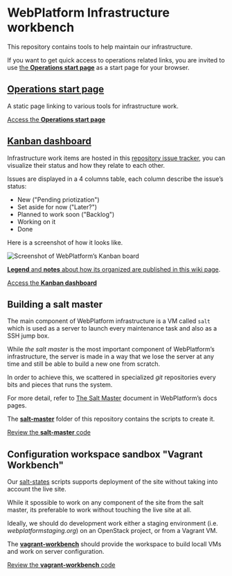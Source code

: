 # WebPlatform Infrastructure workbench

This repository contains tools to help maintain our infrastructure.

If you want to get quick access to operations related links,
you are invited to use [the **Operations start page**][ops-homepage] as a start page for your browser.



## [Operations start page][ops-homepage]

A static page linking to various tools for infrastructure work.

[Access the **Operations start page**][ops-homepage]



## [Kanban dashboard][kanban-dashboard]

Infrastructure work items are hosted in this [repository issue tracker][ops-issues],
you can visualize their status and how they relate to each other.

Issues are displayed in a 4 columns table, each column describe the issue’s status:

* New ("Pending priotization")
* Set aside for now ("Later?")
* Planned to work soon ("Backlog")
* Working on it
* Done

Here is a screenshot of how it looks like.

![Screenshot of WebPlatform’s Kanban board](https://static.webplatform.org/w/public/6/64/20150114-Operations-dashboard.png)

[**Legend** and **notes** about how its organized are published in this wiki page][screenshot-operations-dashboard].

[Access the **Kanban dashboard**][kanban-dashboard]



## Building a **salt master**

The main component of WebPlatform infrastructure is a VM called `salt` which is used as a server to launch every maintenance task and also as a SSH jump box.

While *the salt master* is the most important component of WebPlatform’s infrastructure,
the server is made in a way that we lose the server at any time and still be able to build a new one from scratch.

In order to achieve this, we scattered in specialized *git* repositories every bits and pieces that runs the system.

For more detail, refer to [The Salt Master][the-salt-master] document in WebPlatform’s docs pages.

The **[salt-master][salt-master-dir]** folder of this repository contains the scripts to create it.

[Review the **salt-master** code][salt-master-dir]



## Configuration workspace sandbox "Vagrant Workbench"

Our [salt-states][salt-states-repo] scripts supports deployment of the site
without taking into account the live site.

While it spossible to work on any component of the site from the salt master,
its preferable to work without touching the live site at all.

Ideally, we should do development work either a staging environment
(i.e. *webplatformstaging.org*) on an OpenStack project, or from a Vagrant VM.

The [**vagrant-workbench**][vagrant-workbench-dir] should provide the workspace to build locall VMs and work on server configuration.

[Review the **vagrant-workbench** code][vagrant-workbench-dir]


  [the-salt-master]: https://docs.webplatform.org/wiki/WPD:Infrastructure/architecture/The_salt_master "Salt Master design document"
  [ops-issues]: https://github.com/webplatform/ops/issues "WebPlatform Operations issue tracker"
  [kanban-dashboard]: https://huboard.com/webplatform/ops/#/?repo=%5B%22ops%22%5D "WebPlatform Operations dashboard"
  [ops-homepage]: http://webplatform.github.io/ops/ "WebPlatform Operations Homepage"
  [screenshot-operations-dashboard]: https://docs.webplatform.org/wiki/File:20150114-Operations-dashboard.png
  [salt-master-dir]: ./salt-master/
  [vagrant-workbench-dir]: ./vagrant-workbench/
  [salt-states-repo]: https://github.com/webplatform/salt-states

